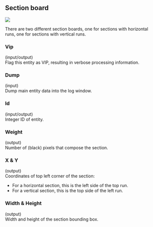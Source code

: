 ## Section board

![](/assets/section_board.png)

There are two different section boards, one for sections with horizontal runs,
one for sections with vertical runs.

### Vip
(input/output)  
Flag this entity as VIP, resulting in verbose processing information.

### Dump
(input)  
Dump main entity data into the log window.

### Id
(input/output)  
Integer ID of entity.

### Weight
(output)  
Number of (black) pixels that compose the section.

### X & Y
(output)  
Coordinates of top left corner of the section:
* For a horizontal section, this is the left side of the top run.
* For a vertical section, this is the top side of the left run.

### Width & Height
(output)  
Width and height of the section bounding box.
